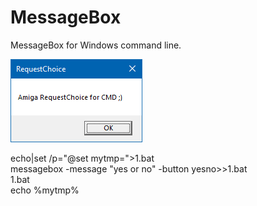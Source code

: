 # MessageBox
MessageBox for Windows command line.

![bench](https://raw.githubusercontent.com/pedromagician/CMD_MessageBox/main/pic/screenshot.png)


echo|set /p="@set mytmp=">1.bat\
messagebox -message "yes or no" -button yesno>>1.bat\
1.bat\
echo %mytmp%
